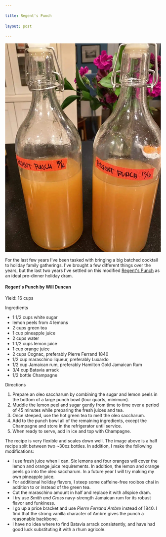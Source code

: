 ```yaml
---

title: Regent's Punch

layout: post

---
```


![regent's punch in bottles](/assets/img/regents-punch.webp)

For the last few years I've been tasked with bringing a big batched cocktail to holiday family gatherings. I've brought a few different things over the years, but the last two years I've settled on this modified [Regent's Punch][regents-punch] as an ideal pre-dinner holiday dram.

<div itemscope itemtype="http://schema.org/Recipe" class="callout">
  <h4>
    <span itemprop="name">Regent's Punch</span> by
    <span itemprop="author">Will Duncan</span>
  </h4>
  <p>Yield: <span itemprop="recipeYield">16 cups</span></p>
  <p>Ingredients</p>
  <ul>
    <li itemprop="ingredients">1 1/2 cups white sugar</li>
    <li itemprop="ingredients">lemon peels from 4 lemons</li>
    <li itemprop="ingredients">2 cups green tea</li>
    <li itemprop="ingredients">1 cup pineapple juice</li>
    <li itemprop="ingredients">2 cups water</li>
    <li itemprop="ingredients">1 1/2 cups lemon juice</li>
    <li itemprop="ingredients">1 cup orange juice</li>
    <li itemprop="ingredients">2 cups Cognac, preferably Pierre Ferrand 1840</li>
    <li itemprop="ingredients">1/2 cup maraschino liqueur, preferably Luxardo</li>
    <li itemprop="ingredients">1/2 cup Jamaican rum, preferably Hamilton Gold Jamaican Rum</li>
    <li itemprop="ingredients">3/4 cup Batavia arrack</li>
    <li itemprop="ingredients">1/2 bottle Champagne</li>
  </ul>
  <p>Directions</p>
  <ol itemprop="recipeInstructions">
    <li>Prepare an oleo saccharum by combining the sugar and lemon peels in the bottom of a large punch bowl (four quarts, minimum).</li>
    <li>Muddle the lemon peel and sugar gently from time to time over a period of 45 minutes while preparing the fresh juices and tea.</li>
    <li>Once steeped, use the hot green tea to melt the oleo saccharum.</li>
    <li>Add to the punch bowl all of the remaining ingredients, except the Champagne and store in the refrigerator until service.</li>
    <li>When ready to serve, add in ice and top with Champagne.</li>
  </ol>
</div>

The recipe is very flexible and scales down well. The image above is a half recipe split between two ~30oz bottles. In addition, I make the following modifications:

* I use fresh juice when I can. Six lemons and four oranges will cover the lemon and orange juice requirements. In addition, the lemon and orange peels go into the oleo saccharum. In a future year I will try making my own pineapple juice.
* For additional holiday flavors, I steep some caffeine-free rooibos chai in addition to or instead of the green tea.
* Cut the maraschino amount in half and replace it with allspice dram.
* I try use *Smith and Cross* navy-strength Jamaican rum for its robust flavor and funkiness.
* I go up a price bracket and use *Pierre Ferrand Ambre* instead of 1840. I find that the strong vanilla character of Ambre gives the punch a reasonable backbone.
* I have no idea where to find Batavia arrack consistently, and have had good luck substituting it with a rhum agricole.


[regents-punch]: https://punchdrink.com/recipes/punch-house-regent-punch/